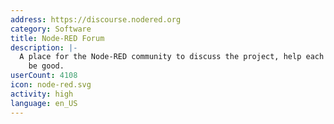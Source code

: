 ```yaml
---
address: https://discourse.nodered.org
category: Software
title: Node-RED Forum
description: |-
  A place for the Node-RED community to discuss the project, help each other out and
    be good.
userCount: 4108
icon: node-red.svg
activity: high
language: en_US
---
```

